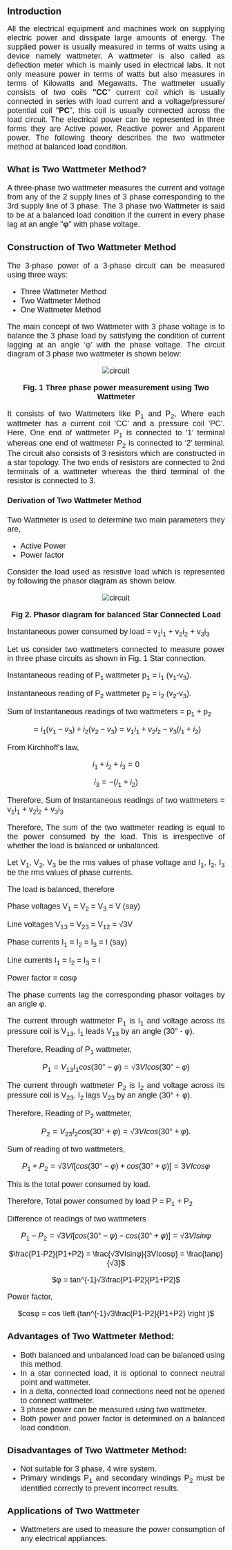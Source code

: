 ## Introduction

<div style="text-align: justify; font-size: 18px;font-family: 'Nunito Sans',sans-serif;">
All the electrical equipment and machines work on supplying electric power and dissipate large amounts of energy. The supplied power is usually measured in terms of watts using a device namely wattmeter. A wattmeter is also called as deflection meter which is mainly used in electrical labs. It not only measure power in terms of watts but also measures in terms of Kilowatts and Megawatts. The wattmeter usually consists of two coils <b>"CC</b>" current coil which is usually connected in series with load current and a voltage/pressure/ potential coil "<b>PC</b>", this coil is usually connected across the load circuit. The electrical power can be represented in three forms they are Active power, Reactive power and Apparent power. The following theory describes the two wattmeter method at balanced load condition.<br>

### What is Two Wattmeter Method? 
A three-phase two wattmeter measures the current and voltage from any of the 2 supply lines of 3 phase corresponding to the 3rd supply line of 3 phase. The 3 phase two Wattmeter is said to be at a balanced load condition if the current in every phase lag at an angle "<b>φ</b>" with phase voltage.<br>

### Construction of Two Wattmeter Method
  The 3-phase power of a 3-phase circuit can be measured using three ways:  
* Three Wattmeter Method  
* Two Wattmeter Method  
* One Wattmeter Method<br>

The main concept of two Wattmeter with 3 phase voltage is to balance the 3 phase load by satisfying the condition of current lagging at an angle ‘φ’ with the phase voltage. The circuit diagram of 3 phase two wattmeter is shown below:<br>

<center>

![circuit](images/ckt1.png)  

**Fig. 1 Three phase power measurement using Two Wattmeter**
</center>

 It consists of two Wattmeters like P<sub>1</sub> and P<sub>2</sub>, Where each wattmeter has a current coil ‘CC’ and a pressure coil ‘PC’. Here, One end of wattmeter P<sub>1</sub> is connected to ‘1’ terminal whereas one end of wattmeter P<sub>2</sub> is connected to ‘2’ terminal. The circuit also consists of 3 resistors which are constructed in a star topology. The two ends of resistors are connected to 2nd terminals of a wattmeter whereas the third terminal of the resistor is connected to 3.


#### **Derivation of Two Wattmeter Method**<br>
Two Wattmeter is used to determine two main parameters they are,
* Active Power
* Power factor <br>

Consider the load used as resistive load which is represented by following the phasor diagram as shown below.
<br>

<center> 

![circuit](images/ckt2.png) 

**Fig 2. Phasor diagram for balanced Star Connected Load**
</center>

Instantaneous power consumed by load = v<sub>1</sub>i<sub>1</sub> + v<sub>2</sub>i<sub>2</sub> + v<sub>3</sub>i<sub>3</sub>

Let us consider two wattmeters connected to measure power in three phase circuits as shown in Fig. 1 Star connection.

Instantaneous reading of P<sub>1</sub> wattmeter p<sub>1</sub> = i<sub>1</sub> (v<sub>1</sub>-v<sub>3</sub>).

Instantaneous reading of P<sub>2</sub> wattmeter p<sub>2</sub> = i<sub>2</sub> (v<sub>2</sub>-v<sub>3</sub>). 

Sum of Instantaneous readings of two wattmeters = p<sub>1</sub> + p<sub>2</sub>

<center>

$=i_1 (v_1-v_3) + i_2 (v_2-v_3) = v_1i_1 + v_2i_2 - v_3 (i_1+i_2)$

</center>

From Kirchhoff's law,

<center>

$i_1 + i_2 + i_3 = 0$ 

</center>

<center>

$i_3 = -(i_1+i_2)$

</center>

Therefore, Sum of Instantaneous readings of two wattmeters = v<sub>1</sub>i<sub>1</sub> + v<sub>2</sub>i<sub>2</sub> + v<sub>3</sub>i<sub>3</sub>

Therefore, The sum of the two wattmeter reading is equal to the power consumed by the load. This is irrespective of whether the load is balanced or unbalanced.

Let V<sub>1</sub>, V<sub>2</sub>, V<sub>3</sub> be the rms values of phase voltage and I<sub>1</sub>, I<sub>2</sub>, I<sub>3</sub> be the rms values of phase currents.

The load is balanced, therefore

Phase voltages V<sub>1</sub> = V<sub>2</sub> = V<sub>3</sub> = V (say)

Line voltages V<sub>13</sub> = V<sub>23</sub> = V<sub>12</sub> = √3V

Phase currents I<sub>1</sub> = I<sub>2</sub> = I<sub>3</sub> = I (say)

Line currents I<sub>1</sub> = I<sub>2</sub> = I<sub>3</sub> = I

Power factor = cosφ 

The phase currents lag the corresponding phasor voltages by an angle φ.

The current through wattmeter P<sub>1</sub> is I<sub>1</sub> and voltage across its pressure coil is V<sub>13</sub>. I<sub>1</sub> leads V<sub>13</sub> by an angle (30° - φ).

Therefore, Reading of P<sub>1</sub> wattmeter, 

<center>

$P_1 = V_{13}I_1cos(30° - φ) = √3VIcos(30° - φ)$

</center>

The current through wattmeter P<sub>2</sub> is I<sub>2</sub> and voltage across its pressure coil is V<sub>23</sub>. I<sub>2</sub> lags V<sub>23</sub> by an angle (30° + φ).

Therefore, Reading of P<sub>2</sub> wattmeter, 

<center>

$P_2 = V_{23}I_2cos(30° + φ) = √3VIcos(30° + φ).$

</center>

Sum of reading of two wattmeters, 

<center>

$P_1 + P_2= √3VI[cos(30° - φ) + cos(30° + φ)] = 3VIcosφ$

</center>

This is the total power consumed by load.

Therefore, Total power consumed by load P = P<sub>1</sub> + P<sub>2</sub>

Difference of readings of two wattmeters

<center>

$P_1-P_2 = √3VI[cos(30° - φ) - cos(30° + φ)] = √3VIsinφ$

</center>

<center>

$\frac{P1-P2}{P1+P2} = \frac{√3VIsinφ}{3VIcosφ} = \frac{tanφ}{√3}$

</center>

<center>

$φ = tan^{-1}√3\frac{P1-P2}{P1+P2}$

</center>

Power factor, 

<center>

$cosφ = cos \left (tan^{-1}√3\frac{P1-P2}{P1+P2} \right )$

</center>

### Advantages of Two Wattmeter Method:

* Both balanced and unbalanced load can be balanced using this method.
* In a star connected load, it is optional to connect neutral point and wattmeter.
* In a delta, connected load connections need not be opened to connect wattmeter.
* 3 phase power can be measured using two wattmeter.
* Both power and power factor is determined on a balanced load condition.

### Disadvantages of Two Wattmeter Method:
* Not suitable for 3 phase, 4 wire system.
* Primary windings P<sub>1</sub> and secondary windings P<sub>2</sub> must be identified correctly to prevent incorrect results.  


### Applications of Two Wattmeter
* Wattmeters are used to measure the power consumption of any electrical appliances.
</div>